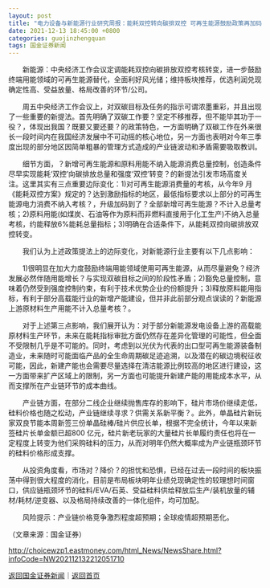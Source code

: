 ```yaml
---
layout: post
title: "电力设备与新能源行业研究周报：能耗双控转向碳排双控 可再生能源鼓励政策再加码"
date: 2021-12-13 18:45:00 +0800
categories: guojinzhengquan
tags: 国金证券新闻
---
```

<p>　　新能源：中央经济工作会议定调能耗双控向碳排放双控考核转变，进一步鼓励终端用能领域的可再生能源替代，全面利好风光储；维持板块推荐，优选利润兑现确定性高、受益放量、格局改善的环节/公司。</p>
 <p>　　周五中央经济工作会议上，对双碳目标及任务的指示可谓浓墨重彩，并且出现了一些重要的新提法。首先明确了双碳工作要？坚定不移推荐，但不能毕其功于一役？，体现出我国？既要又要还要？的政策特色，一方面明确了双碳工作在外来很长一段时间内在我国经济发展中不可动摇的核心地位，另一方面也表明对今年三季度出现的部分地区因简单粗暴的管理方式造成的产业链波动和矛盾需要吸取教训。</p>
 <p>　　细节方面，？新增可再生能源和原料用能不纳入能源消费总量控制，创造条件尽早实现能耗‘双控’向碳排放总量和强度‘双控’转变？的新提法引发市场高度关注。这里其实有三点重要边际变化：1)对可再生能源消费量的考核，从今年9 月《能耗双控方案》规定的？达到激励指标的地区，最低指标要求以上部分的可再生能源电力消费不纳入考核？，升级加码到了？全部新增可再生能源？不计入总量考核；2)原料用能(如煤炭、石油等作为原料而非燃料直接用于化工生产)不纳入总量考核，约能释放6%能耗总量指标；3)明确在合适条件下，从能耗双控向碳排放双控转变。</p>
 <p>　　我们认为上述政策提法上的边际变化，对新能源行业主要有以下几点影响：</p>
 <p>　　1)很明显在加大力度鼓励终端用能领域使用可再生能源，从而尽量避免？经济发展必然伴随用能增长？与实现双碳目标之间的阶段性矛盾；2)豁免总量控制，意味着仍然受到强度控制约束，有利于技术优势企业的份额提升；3)释放原料能用指标，有利于部分高载能行业的新增产能建设，但并非此前部分观点误读的？新能源上游原材料生产用能不计入总量考核？。</p>
 <p>　　对于上述第三点影响，我们展开认为：对于部分新能源发电设备上游的高载能原材料生产环节，未来在能耗指标审批方面仍然存在差异化管理的可能性，但全面不受限制几乎是不可能的。同时，考虑到以光伏为代表的出口型可再生能源装备制造业，未来随时可能面临产品的全生命周期碳足迹追溯，以及潜在的碳边境税征收可能，因此，新建产能也会需要尽量选择在清洁能源比例较高的地区进行建设，这一方面带来扩产区域上的限制，另一方面也可能提升新建产能的用能成本水平，从而支撑所在产业链环节的成本曲线。</p>
 <p>　　产业链方面，在部分二线企业继续抛售库存的影响下，硅片市场价继续走低，硅料价格也随之松动，产业链继续寻求？供需关系新平衡？。此外，单晶硅片新玩家双良节能本周新签三份单晶硅棒/硅片供应长单，根据不完全统计，今年以来新签硅片长单金额已超800 亿元，硅片新老玩家的大量硅片长单履约责任也将在一定程度上转变为他们采购硅料的压力，从而对明年仍然大概率成为产业链瓶颈环节的硅料价格形成支撑。</p>
 <p>　　从投资角度看，市场对？降价？的担忧和恐惧，已经在过去一段时间的板块振荡中得到很大程度的消化，目前是布局板块明年业绩兑现确定性的较理想时间窗口，供应链瓶颈环节的硅料/EVA/石英、受益硅料供给释放后生产/装机放量的辅材/耗材/逆变器、以及格局持续改善的一体化组件，均可加配。</p>
 <p>　　风险提示：产业链价格竞争激烈程度超预期；全球疫情超预期恶化。</p><p class="em_media">（文章来源：国金证券）</p>

<http://choicewzp1.eastmoney.com/html_News/NewsShare.html?infoCode=NW202112132212051710>

[返回国金证券新闻](//finews.withounder.com/guojinzhengquan/)｜[返回首页](//finews.withounder.com/)